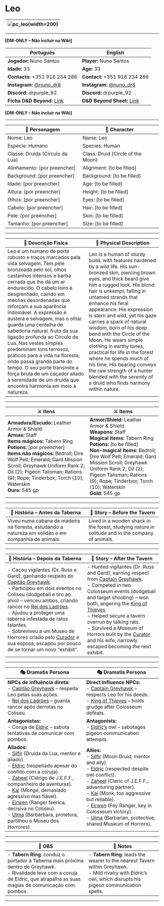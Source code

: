 # Leo


| ![pc_leo](assets/pc/pc_leo.jpeg){width=200} |
| --------------------- |


---

**[DM-ONLY – Não incluir na Wiki]**  

| Português                                                                    | English                                                |
| --------------------------------------------------------- | ---------------------------------------- |
| **Jogador:** Nuno Santos                                      | **Player:**  Nuno Santos                      |
| **Idade:** 33                                          | **Age:**   33                        |
| **Contacto:** +351 916 234 286                                    | **Contact:**  +351 916 234 286                   |
| **Instagram:** [@nuno_dr8](https://www.instagram.com/nuno_dr8/)                                   | **Instagram:**  [@nuno_dr8](https://www.instagram.com/nuno_dr8/)               |
| **Discord:** drpurple_92                                       | **Discord:**  drpurple_92                   |
| **Ficha D&D Beyond:** [Link](https://www.dndbeyond.com/characters/145620187)                     | **D&D Beyond Sheet:**  [Link](https://www.dndbeyond.com/characters/145620187) |

**[DM-ONLY – Não incluir na Wiki]**  

---

| **🧙 Personagem**                | **🧙 Character**                   |
| -------------------------------- | ---------------------------------- |
| Nome: Leo                        | Name:  Leo                         |
| Espécie:  Humano                 | Species:  Human                    |
| Classe:  Druida (Círculo da Lua) | Class:  Druid (Circle of the Moon) |
| Alinhamento: [por preencher]     | Alignment: [to be filled]          |
| Background: [por preencher]      | Background: [to be filled]         |
| Idade: [por preencher]           | Age: [to be filled]                |
| Altura: [por preencher]          | Height: [to be filled]             |
| Olhos: [por preencher]           | Eyes: [to be filled]               |
| Cabelo: [por preencher]          | Hair: [to be filled]               |
| Pele: [por preencher]            | Skin: [to be filled]               |
| Tamanho:  [por preencher]        | Size:  [to be filled]              |

---

| **📜 Descrição Física** | **📜 Physical Description** |
| ----------------------- | --------------------------- |
| Leo é um humano de porte robusto e traços marcados pela vida selvagem. Tem pele bronzeada pelo sol, olhos castanhos intensos e barba cerrada que lhe dá um ar endurecido. O cabelo loiro é desgrenhado, caindo em mechas desordenadas que reforçam a sua aparência indomável. A expressão é austera e selvagem, mas o olhar guarda uma centelha de sabedoria natural, fruto da sua ligação profunda ao Círculo da Lua. Nas vestes simples predominam tons terrosos, práticos para a vida na floresta, onde passa grande parte do tempo. O seu porte transmite a força bruta de um caçador aliado à serenidade de um druida que encontra harmonia em meio à natureza. | Leo is a human of sturdy build, with features hardened by a wild life. His sun-bronzed skin, piercing brown eyes, and thick beard give him a rugged look. His blond hair is unkempt, falling in untamed strands that enhance his feral appearance. His expression is stern and wild, yet his gaze carries a spark of natural wisdom, born of his deep bond with the Circle of the Moon. He wears simple clothing in earthy tones, practical for life in the forest where he spends much of his time. His bearing conveys the raw strength of a hunter blended with the serenity of a druid who finds harmony within nature. |

---

| **⚔️ Itens**             | **⚔️ Items**                         |
| ---------------------- | ------------------------------ |
| **Armadura/Escudo:** Leather Armor & Shield <br>**Armas:** Staff <br>**Items mágicos:** Tabern Ring <br>**Potions:** [por preencher] <br>**Items não mágicos:** Bedroll; Dire Wolf Pelt; Emerald; Gard Mission Scroll; Greyhawk Uniform Rank 2; Oil (2); Pigeon Talisman; Rations (9); Rope; Tinderbox; Torch (10); Waterskin  <br>**Ouro:** 545 gp | **Armor/Shield:** Leather Armor & Shield <br>**Weapons:** Staff <br>**Magical Items:** Tabern Ring <br>**Potions:** [to be filled] <br>**Non-magical Items:** Bedroll; Dire Wolf Pelt; Emerald; Gard Mission Scroll; Greyhawk Uniform Rank 2; Oil (2); Pigeon Talisman; Rations (9); Rope; Tinderbox; Torch (10); Waterskin  <br>**Gold:** 545 gp |

---

| **📖 História – Antes da Taberna** | **📖 Story – Before the Tavern** |
| ---------------------------------- | -------------------------------- |
| Viveu numa cabana de madeira na floresta, estudando a natureza em solidão e em companhia de animais. | Lived in a wooden shack in the forest, studying nature in solitude and in the company of animals. |

---

| **📖 História – Depois da Taberna** | **📖 Story – After the Tavern** |
| ----------------------------------- | -------------------------------- |
| - Caçou vigilantes (Dr. Russ e Gard), ganhando respeito do [Capitão Greyhawk](capitao_greyhawk.md). <br>- Participou em dois eventos no Coliseu (dodgeball e tiro ao alvo) – venceu ambos, criando rancor no [Rei dos Ladrões](rei_dos_ladroes.md). <br>- Ajudou a proteger uma taberna infestada de ratos falantes. <br>- Sobreviveu a um Museu de Horrores criado pelo [Curador](curador.md) e sua esposa; escapou por pouco de se tornar um novo “exhibit”. | - Hunted vigilantes (Dr. Russ and Gard), earning respect from [Captain Greyhawk](capitao_greyhawk.md). <br>- Competed in two Colosseum events (dodgeball and target shooting) – won both, angering the [King of Thieves](rei_dos_ladroes.md). <br>- Helped secure a tavern overrun by talking rats. <br>- Survived a Museum of Horrors built by the [Curator](curador.md) and his wife; narrowly escaped becoming the next exhibit. |

---

| **🎭 Dramatis Persona**                                                                                                                                                                                                                                                                                                                                                                                                                                                                         | **🎭 Dramatis Persona**                                                                                                                                                                                                                                                                                                                                                                                                                                           |
| ----------------------------------------------------------------------------------------------------------------------------------------------------------------------------------------------------------------------------------------------------------------------------------------------------------------------------------------------------------------------------------------------------------------------------------------------------------------------------------------------- | ----------------------------------------------------------------------------------------------------------------------------------------------------------------------------------------------------------------------------------------------------------------------------------------------------------------------------------------------------------------------------------------------------------------------------------------------------------------- |
| **NPCs de influência direta:**  <br>- [Capitão Greyhawk](capitao_greyhawk.md) – respeita Leo pelas suas ações. <br>- [Rei dos Ladrões](rei_dos_ladroes.md) – guarda rancor após derrotas no Coliseu.                                                                                                                                                                                                                                                                              | **Direct Influence NPCs:**  <br>- [Captain Greyhawk](capitao_greyhawk.md) – respects Leo for his deeds. <br>- [King of Thieves](rei_dos_ladroes.md) – holds grudge after Colosseum defeats.                                                                                                                                                                                                                                                         |
| **Antagonistas:**  <br>- Coruja de [Eldric](docs/dm/-/pc/pc_eldric_silvanos.md) – sabota tentativas de comunicar com pombos.                                                                                                                                                                                                                                                                                                                                                                                    | **Antagonists:**  <br>- [Eldric’s](docs/dm/-/pc/pc_eldric_silvanos.md) owl – sabotages pigeon communication attempts.                                                                                                                                                                                                                                                                                                                                                             |
| **Aliados:**  <br>- [Silfir](docs/dm/-/pc/pc_silfir.md) (Druida da Lua, mentor e aliado). <br>- [Eldric](docs/dm/-/pc/pc_eldric_silvanos.md) (respeitado apesar do conflito com a coruja). <br>- [Zaheel](pc_zaheel.md) (Clérigo de J.E.F.F., companheiro de aventuras). <br>- [Kai](docs/dm/-/pc/pc_kai.md) (Monge, demasiado agressivo mas fiável). <br>- [Eirwen](docs/dm/-/pc/pc_eirwen.md) (Ranger feérica, decisiva no Coliseu). <br>- [Ulma](pc_ulma_old.md) (Barbárbara, protetora, partilhou o Museu dos Horrores). | **Allies:**  <br>- [Silfir](docs/dm/-/pc/pc_silfir.md)  (Moon Druid, mentor and ally). <br>- [Eldric](docs/dm/-/pc/pc_eldric_silvanos.md) (respected despite owl conflict). <br>- [Zaheel](pc_zaheel.md) (Cleric of J.E.F.F., adventuring partner). <br>- [Kai](docs/dm/-/pc/pc_kai.md) (Monk, too aggressive but reliable). <br>- [Eirwen](docs/dm/-/pc/pc_eirwen.md) (Fey Ranger, key in Colosseum victory). <br>- [Ulma](pc_ulma_old.md) (Barbarian, protective, shared Museum of Horrors). |

---

| **🔮 OBS** | **🔮 Notes** |
| ---------- | ------------ |
| - **Tabern Ring**: conduz o portador à Taberna mais próxima dentro de Greyhawk. <br>- Rivalidade leve com a coruja de Eldric, que atrapalha as suas magias de comunicação com pombos. | - **Tabern Ring**: leads the wearer to the nearest Tavern within Greyhawk. <br>- Mild rivalry with Eldric’s owl, which disrupts his pigeon communication spells. |

---
